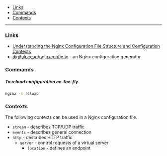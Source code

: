 - [Links](#links)
- [Commands](#commands)
- [Contexts](#contexts)
____

### Links

- [Understanding the Nginx Configuration File Structure and Configuration Contexts](https://www.digitalocean.com/community/tutorials/understanding-the-nginx-configuration-file-structure-and-configuration-contexts)
- [digitalocean/nginxconfig.io](https://nginxconfig.io/) - an Nginx
  configuration generator

### Commands

##### To reload configuration on-the-fly

```sh
nginx -s reload
```

### Contexts

The following contexts can be used in a Nginx configuration file.

- `stream` - describes TCP/UDP traffic
- `events` - describes general connection
- `http` - describes HTTP traffic
  - `server` - control requests of a virtual server
    - `location` - defines an endpoint
